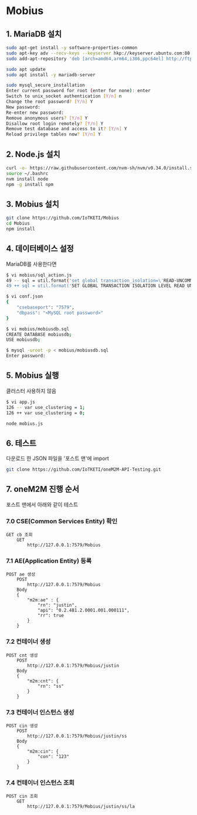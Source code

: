# Mobius

## 1. MariaDB 설치

```bash
sudo apt-get install -y software-properties-common
sudo apt-key adv --recv-keys --keyserver hkp://keyserver.ubuntu.com:80 0xF1656F24C74CD1D8
sudo add-apt-repository 'deb [arch=amd64,arm64,i386,ppc64el] http://ftp.cc.uoc.gr/mirrors/mariadb/repo/10.4/ubuntu xenial main'

sudo apt update
sudo apt install -y mariadb-server

sudo mysql_secure_installation
Enter current password for root (enter for none): enter
Switch to unix_socket authentication [Y/n] n
Change the root password? [Y/n] Y
New password: 
Re-enter new password: 
Remove anonymous users? [Y/n] Y
Disallow root login remotely? [Y/n] Y
Remove test database and access to it? [Y/n] Y
Reload privilege tables now? [Y/n] Y
```

## 2. Node.js 설치

```bash
curl -o- https://raw.githubusercontent.com/nvm-sh/nvm/v0.34.0/install.sh | bash
source ~/.bashrc
nvm install node
npm -g install npm
```

## 3. Mobius 설치

```bash
git clone https://github.com/IoTKETI/Mobius
cd Mobius
npm install
```

## 4. 데이터베이스 설정

MariaDB를 사용한다면

```bash
$ vi mobius/sql_action.js
49 -- sql = util.format('set global transaction_isolation=\'READ-UNCOMMITTED\'');
49 ++ sql = util.format('SET GLOBAL TRANSACTION ISOLATION LEVEL READ UNCOMMITTED');
```

```bash
$ vi conf.json
{
    "csebaseport": "7579",
    "dbpass": "<MySQL root password>"
}

$ vi mobius/mobiusdb.sql
CREATE DATABASE mobiusdb;
USE mobiusdb;

$ mysql -uroot -p < mobius/mobiusdb.sql
Enter password:
```

## 5. Mobius 실행

클러스터 사용하지 않음

```bash
$ vi app.js
126 -- var use_clustering = 1;
126 ++ var use_clustering = 0;
```

```bash
node mobius.js
```

## 6. 테스트

다운로드 한 JSON 파일을 '포스트 맨'에 import

```bash
git clone https://github.com/IoTKETI/oneM2M-API-Testing.git
```

## 7. oneM2M 진행 순서

포스트 맨에서 아래와 같이 테스트

### 7.0 CSE(Common Services Entity) 확인

```text
GET cb 조회
    GET
        http://127.0.0.1:7579/Mobius
```

### 7.1 AE(Application Entity) 등록

```text
POST ae 생성
    POST
        http://127.0.0.1:7579/Mobius
    Body
    {
        "m2m:ae" : {
            "rn": "justin",
            "api": "0.2.481.2.0001.001.000111",
            "rr": true
        }
    }
```

### 7.2 컨테이너 생성

```text
POST cnt 생성
    POST
        http://127.0.0.1:7579/Mobius/justin
    Body
    {
        "m2m:cnt": {
            "rn": "ss"
        }
    }
```

### 7.3 컨테이너 인스턴스 생성

```text
POST cin 생성
    POST
        http://127.0.0.1:7579/Mobius/justin/ss
    Body
    {
        "m2m:cin": {
            "con": "123"
        }
    }
```

### 7.4 컨테이너 인스턴스 조회

```text
POST cin 조회
    GET
        http://127.0.0.1:7579/Mobius/justin/ss/la
```
